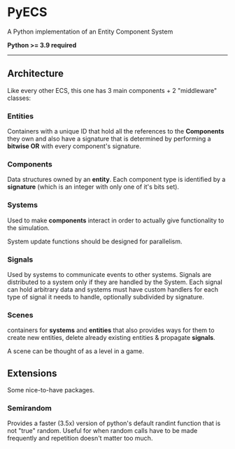# PyECS
A Python implementation of an Entity Component System

**Python >= 3.9 required**

****

## Architecture
Like every other ECS, this one has 3 main components + 2 "middleware" classes:

### Entities
Containers with a unique ID that hold all the references to the **Components** they own 
and also have a signature that is determined by performing a **bitwise OR** with every
component's signature.

### Components
Data structures owned by an **entity**.
Each component type is identified by a **signature**
(which is an integer with only one of it's bits set).

### Systems
Used to make **components** interact in order to actually give functionality to the simulation.

System update functions should be designed for parallelism.

### Signals
Used by systems to communicate events to other systems.
Signals are distributed to a system only if they are handled by the System.
Each signal can hold arbitrary data and systems must have custom handlers for each type of
signal it needs to handle, optionally subdivided by signature.

### Scenes
containers for **systems** and **entities** that also provides ways for them to 
create new entities, delete already existing entities & propagate **signals**.

A scene can be thought of as a level in a game.

## Extensions
Some nice-to-have packages.

### Semirandom
Provides a faster (3.5x) version of python's default randint function that is not "true" 
random. Useful for when random calls have to be made frequently and repetition 
doesn't matter too much.